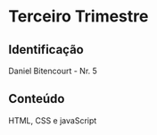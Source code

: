 # Terceiro Trimestre

## Identificação
Daniel Bitencourt - Nr. 5

## Conteúdo
HTML, CSS e javaScript
